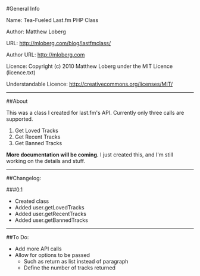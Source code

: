 #General Info

Name: Tea-Fueled Last.fm PHP Class

Author: Matthew Loberg

URL: http://mloberg.com/blog/lastfmclass/

Author URL: http://mloberg.com

Licence: Copyright (c) 2010 Matthew Loberg under the MIT Licence (licence.txt)

Understandable Licence: http://creativecommons.org/licenses/MIT/

***

##About

This was a class I created for last.fm's API. Currently only three calls are supported.

1. Get Loved Tracks
2. Get Recent Tracks
3. Get Banned Tracks

**More documentation will be coming.** I just created this, and I'm still working on the details and stuff.

***

##Changelog:

###0.1

* Created class
* Added user.getLovedTracks
* Added user.getRecentTracks
* Added user.getBannedTracks

***

##To Do:

* Add more API calls
* Allow for options to be passed
   * Such as return as list instead of paragraph
   * Define the number of tracks returned
